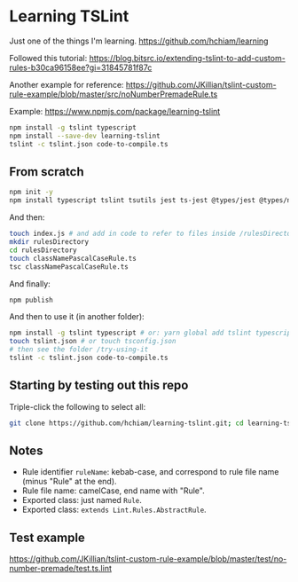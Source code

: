 # Learning TSLint

Just one of the things I'm learning. <https://github.com/hchiam/learning>

Followed this tutorial: <https://blog.bitsrc.io/extending-tslint-to-add-custom-rules-b30ca96158ee?gi=31845781f87c>

Another example for reference: <https://github.com/JKillian/tslint-custom-rule-example/blob/master/src/noNumberPremadeRule.ts>

Example: <https://www.npmjs.com/package/learning-tslint>

```bash
npm install -g tslint typescript
npm install --save-dev learning-tslint
tslint -c tslint.json code-to-compile.ts
```

## From scratch

```bash
npm init -y
npm install typescript tslint tsutils jest ts-jest @types/jest @types/node
```

And then:

```bash
touch index.js # and add in code to refer to files inside /rulesDirectory
mkdir rulesDirectory
cd rulesDirectory
touch classNamePascalCaseRule.ts
tsc classNamePascalCaseRule.ts
```

And finally:

```bash
npm publish
```

And then to use it (in another folder):

```bash
npm install -g tslint typescript # or: yarn global add tslint typescript
touch tslint.json # or touch tsconfig.json
# then see the folder /try-using-it
tslint -c tslint.json code-to-compile.ts
```

## Starting by testing out this repo <!-- Replace "template"s and "# and then ..."s in this section -->

Triple-click the following to select all:

```bash
git clone https://github.com/hchiam/learning-tslint.git; cd learning-tslint; npm install; # and then ...
```

## Notes

- Rule identifier `ruleName`: kebab-case, and correspond to rule file name (minus "Rule" at the end).
- Rule file name: camelCase, end name with "Rule".
- Exported class: just named `Rule`.
- Exported class: `extends Lint.Rules.AbstractRule`.

## Test example

<https://github.com/JKillian/tslint-custom-rule-example/blob/master/test/no-number-premade/test.ts.lint>
